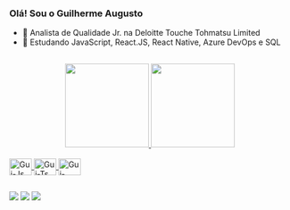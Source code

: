 ### Olá! Sou o Guilherme Augusto

- 🔭 Analista de Qualidade Jr. na Deloitte Touche Tohmatsu Limited
- 🌱 Estudando JavaScript, React.JS, React Native, Azure DevOps e SQL

##

<div align="center">
  <a href="https://github.com/GASJW">
  <img height="150em" src="https://github-readme-stats.vercel.app/api?username=GASJW&show_icons=true&theme=dark&include_all_commits=true&count_private=true"/>
  <img height="150em" src="https://github-readme-stats.vercel.app/api/top-langs/?username=GASJW&layout=compact&langs_count=7&theme=dark"/>
</div>
<div style="display: inline_block"><br>
  <img align="center" alt="Gui-Js" height="30" width="40" src="https://cdn.jsdelivr.net/gh/devicons/devicon/icons/csharp/csharp-original.svg">
  <img align="center" alt="Gui-Ts" height="30" width="40" src="https://cdn.jsdelivr.net/gh/devicons/devicon/icons/java/java-original.svg">
  <img align="center" alt="Gui-React" height="30" width="40" src="https://cdn.jsdelivr.net/gh/devicons/devicon/icons/javascript/javascript-original.svg">
</div>
  
  ##
 
<div> 
  <a href="https://www.instagram.com/guilhermeguto" target="_blank"><img src="https://img.shields.io/badge/-Instagram-%23E4405F?style=for-the-badge&logo=instagram&logoColor=white" target="_blank"></a>
  <a href = "mailto:guilhermeguto5@gmail.com"><img src="https://img.shields.io/badge/-Gmail-%23333?style=for-the-badge&logo=gmail&logoColor=white" target="_blank"></a>
  <a href="https://www.linkedin.com/in/gasjw/" target="_blank"><img src="https://img.shields.io/badge/-LinkedIn-%230077B5?style=for-the-badge&logo=linkedin&logoColor=white" target="_blank"></a> 
 
</div>
 
